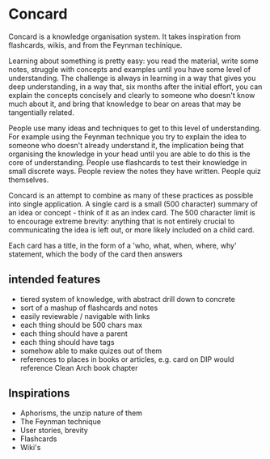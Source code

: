 # Concard
Concard is a knowledge organisation system. It takes inspiration from flashcards, wikis, and from the Feynman techinique.

Learning about something is pretty easy: you read the material, write some notes, struggle with concepts and examples until you have some level of understanding. The challenge is always in learning in a way that gives you deep understanding, in a way that, six months after the initial effort, you can explain the concepts concisely and clearly to someone who doesn't know much about it, and bring that knowledge to bear on areas that may be tangentially related.

People use many ideas and techniques to get to this level of understanding. For example using the Feynman technique you try to explain the idea to someone who doesn't already understand it, the implication being that organising the knowledge in your head until you are able to do this is the core of understanding. People use flashcards to test their knowledge in small discrete ways. People review the notes they have written. People quiz themselves.

Concard is an attempt to combine as many of these practices as possible into single application. A single card is a small (500 character) summary of an idea or concept - think of it as an index card. The 500 character limit is to encourage extreme brevity: anything that is not entirely crucial to communicating the idea is left out, or more likely included on a child card. 

Each card has a title, in the form of a 'who, what, when, where, why' statement, which the body of the card then answers

## intended features
* tiered system of knowledge, with abstract drill down to concrete
* sort of a mashup of flashcards and notes
* easily reviewable / navigable with links
* each thing should be 500 chars max
* each thing should have a parent
* each thing should have tags
* somehow able to make quizes out of them
* references to places in books or articles, e.g. card on DIP would reference Clean Arch book chapter

## Inspirations
* Aphorisms, the unzip nature of them
* The Feynman technique
* User stories, brevity
* Flashcards
* Wiki's

